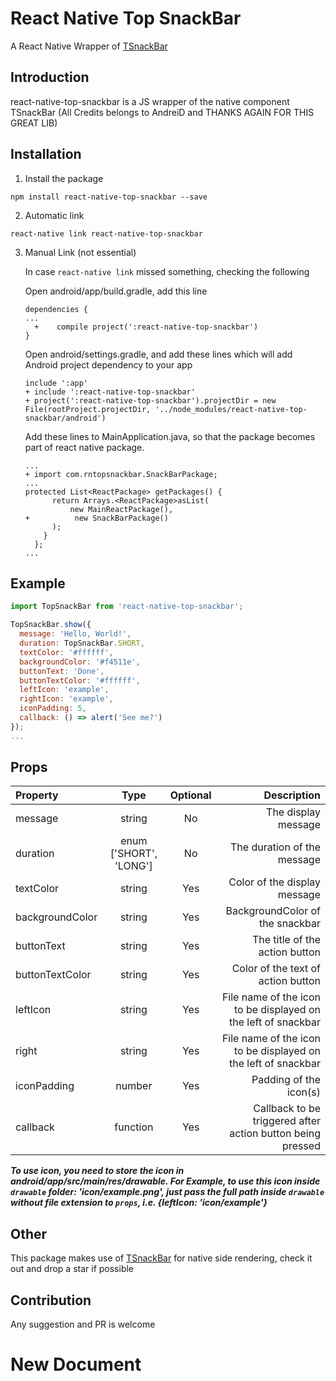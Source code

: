 # React Native Top SnackBar

A React Native Wrapper of [TSnackBar](https://github.com/AndreiD/TSnackBar)

## Introduction

react-native-top-snackbar is a JS wrapper of the native component TSnackBar (All Credits belongs to AndreiD and THANKS AGAIN FOR THIS GREAT LIB)

## Installation

1. Install the package
```shell
npm install react-native-top-snackbar --save
```

2. Automatic link
```shell
react-native link react-native-top-snackbar
```

3. Manual Link (not essential)

    In case `react-native link` missed something, checking the following

    Open android/app/build.gradle, add this line
    ```
    dependencies {
    ...
      +    compile project(':react-native-top-snackbar')     
    }
    ```

    Open android/settings.gradle, and add these lines which will add Android project dependency to your app
    ```
    include ':app'      
    + include ':react-native-top-snackbar'
    + project(':react-native-top-snackbar').projectDir = new File(rootProject.projectDir, '../node_modules/react-native-top-snackbar/android')
    ```

    Add these lines to MainApplication.java, so that the package becomes part of react native package.
    ```
    ...
    + import com.rntopsnackbar.SnackBarPackage;
    ...
    protected List<ReactPackage> getPackages() {
          return Arrays.<ReactPackage>asList(
              new MainReactPackage(),
    +          new SnackBarPackage()
          );
        }
      };
    ...
    ```

## Example

```jsx
import TopSnackBar from 'react-native-top-snackbar';

TopSnackBar.show({
  message: 'Hello, World!',
  duration: TopSnackBar.SHORT,
  textColor: '#ffffff',
  backgroundColor: '#f4511e',
  buttonText: 'Done',
  buttonTextColor: '#ffffff',
  leftIcon: 'example',
  rightIcon: 'example',
  iconPadding: 5,
  callback: () => alert('See me?')
});
...
```

## Props

|Property        |Type                      |Optional|Description                                                  |
|:---------------|:------------------------:|:------:|------------------------------------------------------------:|
|message         |string                    |No      |The display message                                          |
|duration        |enum ['SHORT', 'LONG']    |No      |The duration of the message                                  |
|textColor       |string                    |Yes     |Color of the display message                                 |
|backgroundColor |string                    |Yes     |BackgroundColor of the snackbar                              |
|buttonText      |string                    |Yes     |The title of the action button                               |
|buttonTextColor |string                    |Yes     |Color of the text of action button                           |
|leftIcon        |string                    |Yes     |File name of the icon to be displayed on the left of snackbar|
|right           |string                    |Yes     |File name of the icon to be displayed on the left of snackbar|
|iconPadding     |number                    |Yes     |Padding of the icon(s)                                       |
|callback        |function                  |Yes     |Callback to be triggered after action button being pressed   |

***To use icon, you need to store the icon in android/app/src/main/res/drawable.
For Example, to use this icon inside `drawable` folder: 'icon/example.png', just pass the full path inside `drawable` without file extension to `props`, i.e. {leftIcon: 'icon/example'}***

## Other

This package makes use of [TSnackBar](https://github.com/AndreiD/TSnackBar) for native side rendering, check it out and drop a star if possible

## Contribution

Any suggestion and PR is welcome
# New Document

